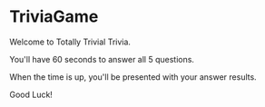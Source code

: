 # TriviaGame

Welcome to Totally Trivial Trivia.

You'll have 60 seconds to answer all 5 questions. 

When the time is up, you'll be presented with your answer results.

Good Luck!